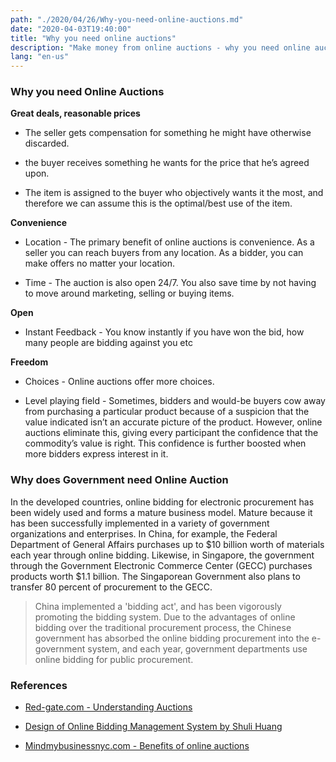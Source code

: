 ```yaml
---
path: "./2020/04/26/Why-you-need-online-auctions.md"
date: "2020-04-03T19:40:00"
title: "Why you need online auctions"
description: "Make money from online auctions - why you need online auctions"
lang: "en-us"
---
```


### Why you need Online Auctions ###

__Great deals, reasonable prices__

- The seller gets compensation for something he might have otherwise discarded.

- the buyer receives something he wants for the price that he’s agreed upon.

- The item is assigned to the buyer who objectively wants it the most, and
therefore we can assume this is the optimal/best use of the item.

__Convenience__

- Location - The primary benefit of online auctions is convenience. As a seller you can reach
buyers from any location. As a bidder, you can make offers no matter your location.

- Time - The auction is also open 24/7. You also save time by not having to
move around marketing, selling or buying items.

__Open__

- Instant Feedback - You know instantly if you have won the bid, how many people
are bidding against you etc

__Freedom__

- Choices - Online auctions offer more choices.

- Level playing field - Sometimes, bidders and would-be buyers cow away from purchasing a particular product because of a suspicion that the value indicated isn’t an accurate picture of the product. However, online auctions eliminate this, giving every participant the confidence that the commodity’s value is right. This confidence is further boosted when more bidders express interest in it.

### Why does Government need Online Auction ###

In the developed countries, online bidding for electronic procurement has been
widely used and forms a mature business model. Mature because it has been
successfully implemented in a variety of government organizations and enterprises.
In China, for example, the Federal Department of General Affairs purchases up to
$10 billion worth of materials each year through online bidding. Likewise, in
Singapore, the government through the Government Electronic Commerce Center (GECC)
purchases products worth $1.1 billion. The Singaporean Government also plans to
transfer 80 percent of procurement to the GECC.

> China implemented a 'bidding act', and has been vigorously promoting the
> bidding system. Due to the advantages of online bidding over the traditional
> procurement process, the Chinese government has absorbed the online bidding
> procurement into the e-government system, and each year, government departments
> use online bidding for public procurement.

### References ###

- [Red-gate.com - Understanding Auctions](https://www.red-gate.com/simple-talk/sql/sql-development/understanding-auctions/)

- [Design of Online Bidding Management System by Shuli Huang](https://download.atlantis-press.com/article/25071.pdf)

- [Mindmybusinessnyc.com - Benefits of online auctions](https://www.mindmybusinessnyc.com/benefits-of-online-auctions/)
